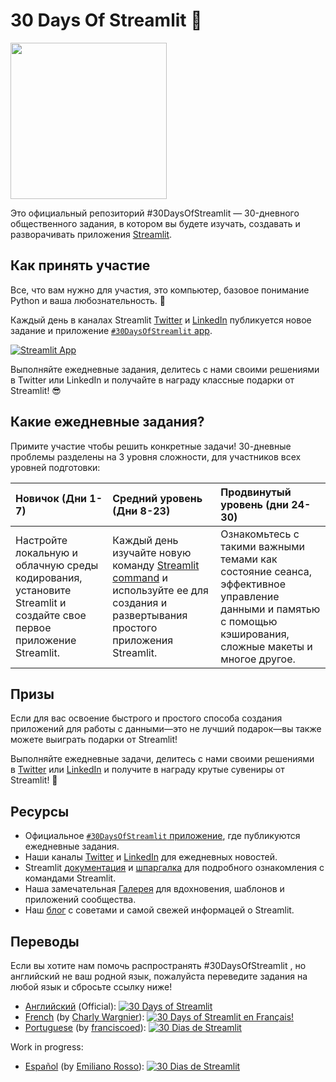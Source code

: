 # 30 Days Of Streamlit 🎈

<img src='3AF34648-C61D-47CE-9E56-C496C5A7C240.jpeg' height=250>

Это официальный репозиторий #30DaysOfStreamlit — 30-дневного общественного задания, в котором вы будете изучать, создавать и разворачивать приложения [Streamlit](https://streamlit.io).

## Как принять участие

Все, что вам нужно для участия, это компьютер, базовое понимание Python и вашa любознательность. 🧠

Каждый день в каналах Streamlit [Twitter](https://twitter.com/streamlit) и [LinkedIn](https://www.linkedin.com/company/streamlit/posts/?feedView=all) публикуется новое задание и приложение [`#30DaysOfStreamlit` app](https://share.streamlit.io/streamlit/30days/).

[![Streamlit App](https://static.streamlit.io/badges/streamlit_badge_black_white.svg)](https://share.streamlit.io/streamlit/30days/)

Выполняйте ежедневные задания, делитесь с нами своими решениями в Twitter или LinkedIn и получайте в награду классные подарки от Streamlit! 😎

## Какие ежедневные задания?

Примите участие чтобы решить конкретные задачи! 30-дневные проблемы разделены на 3 уровня сложности, для участников всех уровней подготовки:

| Новичок (Дни 1-7) | Средний уровень (Дни 8-23) | Продвинутый уровень (дни 24-30) |
| :---        |    :----   |          :--- |
| Настройте локальную и облачную среды кодирования, установите Streamlit и создайте свое первое приложение Streamlit.| Каждый день изучайте новую команду [Streamlit command](https://docs.streamlit.io/library/api-reference) и используйте ее для создания и развертывания простого приложения Streamlit. | Ознакомьтесь с такими важными темами как состояние сеанса, эффективное управление данными и памятью с помощью кэширования, сложные макеты и многое другое.

## Призы

Если для вас освоение быстрого и простого способа создания приложений для работы с данными—это не лучший подарок—вы также можете выиграть подарки от Streamlit!

Выполняйте ежедневные задачи, делитесь с нами своими решениями в [Twitter](https://twitter.com/streamlit) или [LinkedIn](https://www.linkedin.com/company/streamlit/posts/?feedView=all) и получите в награду крутые сувениры от Streamlit! 🎁

## Ресурсы

- Официальное [`#30DaysOfStreamlit` приложение](https://share.streamlit.io/streamlit/30days/), где публикуются ежедневные задания.
- Наши каналы [Twitter](https://twitter.com/streamlit) и [LinkedIn](https://www.linkedin.com/company/streamlit/posts/?feedView=all) для ежедневных новостей.
- Streamlit [документация](https://docs.streamlit.io/) и [шпаргалка](https://docs.streamlit.io/library/cheatsheet) для подробного ознакомления с командами Streamlit.
- Наша замечательная [Галерея](https://streamlit.io/gallery) для вдохновения, шаблонов и приложений сообщества.
- Наш [блог](https://blog.streamlit.io/how-to-master-streamlit-for-data-science/) с советами и самой свежей информацей о Streamlit.

## Переводы

Если вы хотите нам помочь распространять #30DaysOfStreamlit , но английский не ваш родной язык, пожалуйста переведите задания на любой язык и сбросьте ссылку ниже!
- [Английский](https://github.com/streamlit/30days) (Official): [![30 Days of Streamlit](https://static.streamlit.io/badges/streamlit_badge_black_white.svg)](https://30days.streamlitapp.com)
- [French](https://github.com/streamlit/30days-French) (by [Charly Wargnier](https://github.com/charlyWargnier/)): [![30 Days of Streamlit en Français!](https://static.streamlit.io/badges/streamlit_badge_black_white.svg)](https://30days-in-french.streamlitapp.com/)
- [Portuguese](https://github.com/franciscoed/30days) (by [franciscoed](https://github.com/franciscoed)): [![30 Dias de Streamlit](https://static.streamlit.io/badges/streamlit_badge_black_white.svg)](https://share.streamlit.io/franciscoed/30days)

Work in progress:
- [Español](https://github.com/arraydude/30days-spanish/) (by [Emiliano Rosso](https://github.com/arraydude)): [![30 Dias de Streamlit](https://static.streamlit.io/badges/streamlit_badge_black_white.svg)](https://share.streamlit.io/arraydude/30days)
